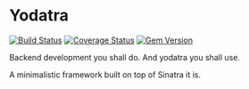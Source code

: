 Yodatra 
===
[![Build Status](https://travis-ci.org/squareteam/yodatra.png?branch=master)](https://travis-ci.org/squareteam/yodatra) [![Coverage Status](https://coveralls.io/repos/squareteam/yodatra/badge.png)](https://coveralls.io/r/squareteam/yodatra) [![Gem Version](https://badge.fury.io/rb/yodatra.png)](http://badge.fury.io/rb/yodatra)

Backend development you shall do. And yodatra you shall use.

A minimalistic framework built on top of Sinatra it is.
